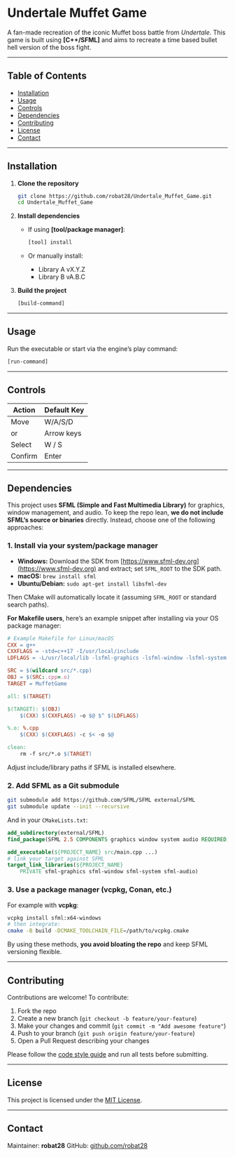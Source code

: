 # Undertale Muffet Game

A fan-made recreation of the iconic Muffet boss battle from *Undertale*. This game is built using **\[C++/SFML]** and aims to recreate a time based bullet hell version of the boss fight.

---

## Table of Contents

* [Installation](#installation)
* [Usage](#usage)
* [Controls](#controls)
* [Dependencies](#dependencies)
* [Contributing](#contributing)
* [License](#license)
* [Contact](#contact)

---

## Installation

1. **Clone the repository**

   ```bash
   git clone https://github.com/robat28/Undertale_Muffet_Game.git
   cd Undertale_Muffet_Game
   ```
2. **Install dependencies**

   * If using **\[tool/package manager]**:

     ```bash
     [tool] install
     ```
   * Or manually install:

     * Library A vX.Y.Z
     * Library B vA.B.C
3. **Build the project**

   ```bash
   [build-command]
   ```

---

## Usage

Run the executable or start via the engine’s play command:

```bash
[run-command]
```

---

## Controls

| Action          | Default Key |
| --------------- | ----------- |
| Move            | W/A/S/D     |
| or              | Arrow keys  |
| Select          | W / S       |
| Confirm         | Enter       |

---

## Dependencies

This project uses **SFML (Simple and Fast Multimedia Library)** for graphics, window management, and audio. To keep the repo lean, **we do not include SFML’s source or binaries** directly. Instead, choose one of the following approaches:

### 1. Install via your system/package manager

* **Windows:** Download the SDK from [https://www.sfml-dev.org](https://www.sfml-dev.org) and extract; set `SFML_ROOT` to the SDK path.
* **macOS:** `brew install sfml`
* **Ubuntu/Debian:** `sudo apt-get install libsfml-dev`

Then CMake will automatically locate it (assuming `SFML_ROOT` or standard search paths).

**For Makefile users**, here’s an example snippet after installing via your OS package manager:

```makefile
# Example Makefile for Linux/macOS
CXX = g++
CXXFLAGS = -std=c++17 -I/usr/local/include
LDFLAGS = -L/usr/local/lib -lsfml-graphics -lsfml-window -lsfml-system -lsfml-audio

SRC = $(wildcard src/*.cpp)
OBJ = $(SRC:.cpp=.o)
TARGET = MuffetGame

all: $(TARGET)

$(TARGET): $(OBJ)
	$(CXX) $(CXXFLAGS) -o $@ $^ $(LDFLAGS)

%.o: %.cpp
	$(CXX) $(CXXFLAGS) -c $< -o $@

clean:
	rm -f src/*.o $(TARGET)
```

Adjust include/library paths if SFML is installed elsewhere.

### 2. Add SFML as a Git submodule

```bash
git submodule add https://github.com/SFML/SFML external/SFML
git submodule update --init --recursive
```

And in your `CMakeLists.txt`:

```cmake
add_subdirectory(external/SFML)
find_package(SFML 2.5 COMPONENTS graphics window system audio REQUIRED)

add_executable(${PROJECT_NAME} src/main.cpp ...)
# link your target against SFML
target_link_libraries(${PROJECT_NAME}
    PRIVATE sfml-graphics sfml-window sfml-system sfml-audio)
```

### 3. Use a package manager (vcpkg, Conan, etc.)

For example with **vcpkg**:

```bash
vcpkg install sfml:x64-windows
# then integrate:
cmake -B build -DCMAKE_TOOLCHAIN_FILE=/path/to/vcpkg.cmake
```

By using these methods, **you avoid bloating the repo** and keep SFML versioning flexible.

---

## Contributing

Contributions are welcome! To contribute:

1. Fork the repo
2. Create a new branch (`git checkout -b feature/your-feature`)
3. Make your changes and commit (`git commit -m "Add awesome feature"`)
4. Push to your branch (`git push origin feature/your-feature`)
5. Open a Pull Request describing your changes

Please follow the [code style guide](docs/CODE_STYLE.md) and run all tests before submitting.

---

## License

This project is licensed under the [MIT License](LICENSE).

---

## Contact

Maintainer: **robat28**
GitHub: [github.com/robat28](https://github.com/robat28)
